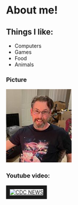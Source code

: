 # About me!

## Things I like:

- Computers
- Games
- Food
- Animals

### Picture

![Picture](https://github.com/blentell/blentell.github.io/raw/main/profile_pic.jpg "My Picture")

### Youtube video:

<a href="http://www.youtube.com/watch?feature=player_embedded&v=PmBln-7PjMY
" target="_blank"><img src="http://img.youtube.com/vi/PmBln-7PjMY" 
alt="CDC NEWS" width="240" height="180" border="10" /></a>
